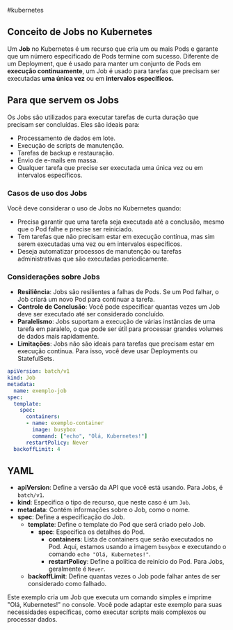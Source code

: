 #kubernetes 
## Conceito de Jobs no Kubernetes
Um **Job** no Kubernetes é um recurso que cria um ou mais Pods e garante que um número especificado de Pods termine com sucesso. Diferente de um Deployment, que é usado para manter um conjunto de Pods em **execução continuamente**, um Job é usado para tarefas que precisam ser executadas **uma única vez** ou em **intervalos específicos.**
## Para que servem os Jobs
Os Jobs são utilizados para executar tarefas de curta duração que precisam ser concluídas. Eles são ideais para:
- Processamento de dados em lote.
- Execução de scripts de manutenção.
- Tarefas de backup e restauração.
- Envio de e-mails em massa.
- Qualquer tarefa que precise ser executada uma única vez ou em intervalos específicos.

### Casos de uso dos Jobs
Você deve considerar o uso de Jobs no Kubernetes quando:
- Precisa garantir que uma tarefa seja executada até a conclusão, mesmo que o Pod falhe e precise ser reiniciado.
- Tem tarefas que não precisam estar em execução contínua, mas sim serem executadas uma vez ou em intervalos específicos.
- Deseja automatizar processos de manutenção ou tarefas administrativas que são executadas periodicamente.

### Considerações sobre Jobs
- **Resiliência**: Jobs são resilientes a falhas de Pods. Se um Pod falhar, o Job criará um novo Pod para continuar a tarefa.
- **Controle de Conclusão**: Você pode especificar quantas vezes um Job deve ser executado até ser considerado concluído.
- **Paralelismo**: Jobs suportam a execução de várias instâncias de uma tarefa em paralelo, o que pode ser útil para processar grandes volumes de dados mais rapidamente.
- **Limitações**: Jobs não são ideais para tarefas que precisam estar em execução contínua. Para isso, você deve usar Deployments ou StatefulSets.

```yaml
apiVersion: batch/v1
kind: Job
metadata:
  name: exemplo-job
spec:
  template:
    spec:
      containers:
      - name: exemplo-container
        image: busybox
        command: ["echo", "Olá, Kubernetes!"]
      restartPolicy: Never
  backoffLimit: 4
```

## YAML
- **apiVersion**: Define a versão da API que você está usando. Para Jobs, é `batch/v1`.
- **kind**: Especifica o tipo de recurso, que neste caso é um `Job`.
- **metadata**: Contém informações sobre o Job, como o nome.
- **spec**: Define a especificação do Job.
  - **template**: Define o template do Pod que será criado pelo Job.
    - **spec**: Especifica os detalhes do Pod.
      - **containers**: Lista de containers que serão executados no Pod. Aqui, estamos usando a imagem `busybox` e executando o comando `echo "Olá, Kubernetes!"`.
      - **restartPolicy**: Define a política de reinício do Pod. Para Jobs, geralmente é `Never`.
  - **backoffLimit**: Define quantas vezes o Job pode falhar antes de ser considerado como falhado.

Este exemplo cria um Job que executa um comando simples e imprime "Olá, Kubernetes!" no console. Você pode adaptar este exemplo para suas necessidades específicas, como executar scripts mais complexos ou processar dados.